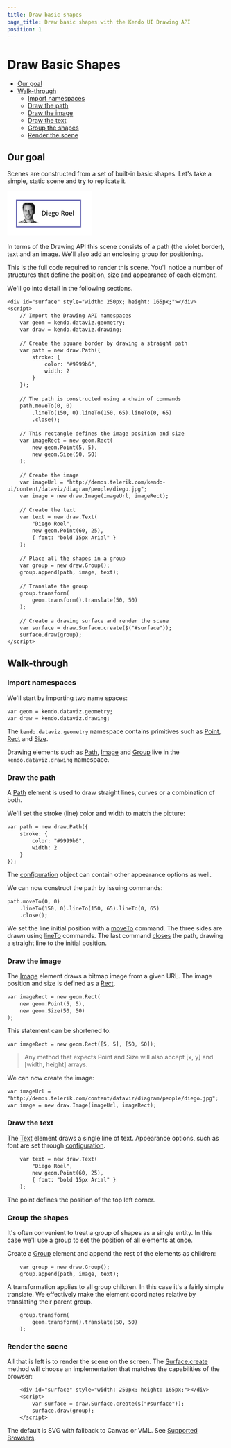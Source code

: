 ```yaml
---
title: Draw basic shapes
page_title: Draw basic shapes with the Kendo UI Drawing API
position: 1
---
```


# Draw Basic Shapes

- [Our goal](#our-goal)
- [Walk-through](#walk-through)
    - [Import namespaces](#import-namespaces)
    - [Draw the path](#draw-the-path)
    - [Draw the image](#draw-the-image)
    - [Draw the text](#draw-the-text)
    - [Group the shapes](#group-the-shapes)
    - [Render the scene](#render-the-scene)

## Our goal

Scenes are constructed from a set of built-in basic shapes.
Let's take a simple, static scene and try to replicate it.

![Basic Scene](images/basic-scene.png)

In terms of the Drawing API this scene consists of a path (the violet border),
text and an image. We'll also add an enclosing group for positioning.

This is the full code required to render this scene.
You'll notice a number of structures that define the
position, size and appearance of each element.

We'll go into detail in the following sections.

    <div id="surface" style="width: 250px; height: 165px;"></div>
    <script>
        // Import the Drawing API namespaces
        var geom = kendo.dataviz.geometry;
        var draw = kendo.dataviz.drawing;

        // Create the square border by drawing a straight path
        var path = new draw.Path({
            stroke: {
                color: "#9999b6",
                width: 2
            }
        });

        // The path is constructed using a chain of commands
        path.moveTo(0, 0)
            .lineTo(150, 0).lineTo(150, 65).lineTo(0, 65)
            .close();

        // This rectangle defines the image position and size
        var imageRect = new geom.Rect(
            new geom.Point(5, 5),
            new geom.Size(50, 50)
        );

        // Create the image
        var imageUrl = "http://demos.telerik.com/kendo-ui/content/dataviz/diagram/people/diego.jpg";
        var image = new draw.Image(imageUrl, imageRect);

        // Create the text
        var text = new draw.Text(
            "Diego Roel",
            new geom.Point(60, 25),
            { font: "bold 15px Arial" }
        );

        // Place all the shapes in a group
        var group = new draw.Group();
        group.append(path, image, text);

        // Translate the group
        group.transform(
            geom.transform().translate(50, 50)
        );

        // Create a drawing surface and render the scene
        var surface = draw.Surface.create($("#surface"));
        surface.draw(group);
    </script>

## Walk-through

### Import namespaces

We'll start by importing two name spaces:

    var geom = kendo.dataviz.geometry;
    var draw = kendo.dataviz.drawing;

The `kendo.dataviz.geometry` namespace contains primitives such as
[Point](/api/dataviz/geometry/point),
[Rect](/api/dataviz/geometry/rect) and
[Size](/api/dataviz/geometry/size).

Drawing elements such as
[Path](/api/dataviz/drawing/path),
[Image](/api/dataviz/drawing/image) and
[Group](/api/dataviz/drawing/image)
live in the `kendo.dataviz.drawing` namespace.

### Draw the path
A [Path](/api/dataviz/drawing/path) element is used to
draw straight lines, curves or a combination of both.

We'll set the stroke (line) color and width to match the picture:

    var path = new draw.Path({
        stroke: {
            color: "#9999b6",
            width: 2
        }
    });

The [configuration](/api/dataviz/drawing/path#configuration) object
can contain other appearance options as well.

We can now construct the path by issuing commands:

    path.moveTo(0, 0)
        .lineTo(150, 0).lineTo(150, 65).lineTo(0, 65)
        .close();

We set the line initial position with a
[moveTo](http://localhost/kendo-ui/api/dataviz/drawing/path#methods-moveTo) command.
The three sides are drawn using
[lineTo](http://localhost/kendo-ui/api/dataviz/drawing/path#methods-lineTo) commands.
The last command
[closes](http://localhost/kendo-ui/api/dataviz/drawing/path#methods-close)
the path, drawing a straight line to the initial position.

### Draw the image
The [Image](/api/dataviz/drawing/image) element draws a bitmap image from a given URL.
The image position and size is defined as a [Rect](/api/dataviz/geometry/rect).

    var imageRect = new geom.Rect(
        new geom.Point(5, 5),
        new geom.Size(50, 50)
    );

This statement can be shortened to:

    var imageRect = new geom.Rect([5, 5], [50, 50]);

> Any method that expects Point and Size will also accept [x, y] and [width, height] arrays.

We can now create the image:

    var imageUrl = "http://demos.telerik.com/content/dataviz/diagram/people/diego.jpg";
    var image = new draw.Image(imageUrl, imageRect);

### Draw the text
The [Text](/api/dataviz/drawing/text) element draws a single line of text.
Appearance options, such as font are set through
[configuration](/api/dataviz/drawing/text#configuration).

        var text = new draw.Text(
            "Diego Roel",
            new geom.Point(60, 25),
            { font: "bold 15px Arial" }
        );

The point defines the position of the top left corner.

### Group the shapes
It's often convenient to treat a group of shapes as a single entity.
In this case we'll use a group to set the position of all elements at once.

Create a [Group](/api/dataviz/drawing/group) element and append the rest of the elements as children:

        var group = new draw.Group();
        group.append(path, image, text);

A transformation applies to all group children. In this case it's a fairly simple translate.
We effectively make the element coordinates relative by translating their parent group.

        group.transform(
            geom.transform().translate(50, 50)
        );

### Render the scene
All that is left is to render the scene on the screen.
The [Surface.create](/api/dataviz/drawing/surface#create) method will
choose an implementation that matches the capabilities of the browser:

        <div id="surface" style="width: 250px; height: 165px;"></div>
        <script>
            var surface = draw.Surface.create($("#surface"));
            surface.draw(group);
        </script>

The default is SVG with fallback to Canvas or VML.
See [Supported Browsers](supported-browsers).
